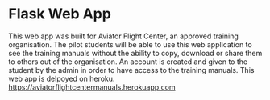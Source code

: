 # Flask Web App
This web app was built for Aviator Flight Center, an approved training organisation. The pilot students will be able to use this web application to see the training manuals without the ability to copy, download or share them to others out of the organisation. An account is created and given to the student by the admin in order to have access to the training manuals. This web app is delpoyed on heroku.
https://aviatorflightcentermanuals.herokuapp.com
